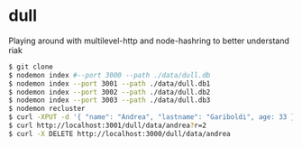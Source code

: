 dull
====

Playing around with multilevel-http and node-hashring to better understand riak


```sh
$ git clone 
$ nodemon index #--port 3000 --path ./data/dull.db
$ nodemon index --port 3001 --path ./data/dull.db1
$ nodemon index --port 3002 --path ./data/dull.db2
$ nodemon index --port 3003 --path ./data/dull.db3
$ nodemon recluster
$ curl -XPUT -d '{ "name": "Andrea", "lastname": "Gariboldi", age: 33 }' -H 'Content-Type: application/json' http://localhost:3002/dull/data/andrea
$ curl http://localhost:3001/dull/data/andrea?r=2
$ curl -X DELETE http://localhost:3000/dull/data/andrea
```
